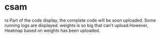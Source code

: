 # csam
rs
Part of the code display, the complete  code will be soon uploaded.
Some running logs are displayed.
weights is so big that can't upload.However, Heatmap based on weights has been uploaded.

